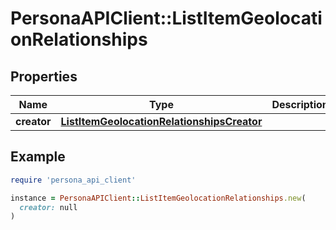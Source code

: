 # PersonaAPIClient::ListItemGeolocationRelationships

## Properties

| Name | Type | Description | Notes |
| ---- | ---- | ----------- | ----- |
| **creator** | [**ListItemGeolocationRelationshipsCreator**](ListItemGeolocationRelationshipsCreator.md) |  | [optional] |

## Example

```ruby
require 'persona_api_client'

instance = PersonaAPIClient::ListItemGeolocationRelationships.new(
  creator: null
)
```

